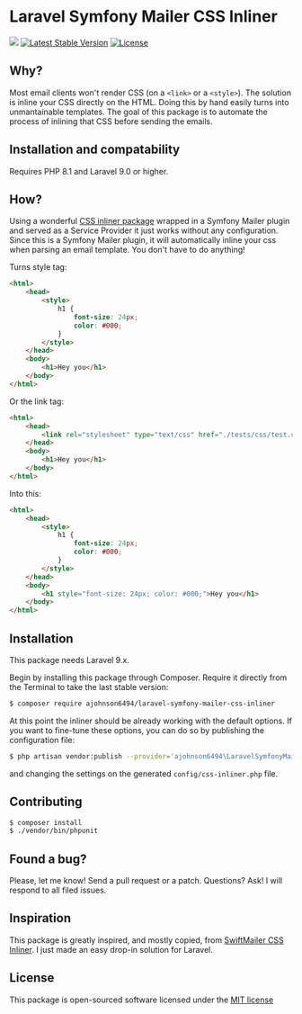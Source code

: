Laravel Symfony Mailer CSS Inliner
===================================

![](https://github.com/ajohnson6494/laravel-symfony-mailer-css-inliner/workflows/CI/badge.svg)
[![Latest Stable Version](https://poser.pugx.org/ajohnson6494/laravel-symfony-mailer-css-inliner/v/stable.png)](https://packagist.org/packages/ajohnson6494/laravel-symfony-mailer-css-inliner)
[![License](https://poser.pugx.org/ajohnson6494/laravel-symfony-mailer-css-inliner/license.png)](https://packagist.org/packages/ajohnson6494/laravel-symfony-mailer-css-inliner)

## Why?
Most email clients won't render CSS (on a `<link>` or a `<style>`). The solution is inline your CSS directly on the HTML. Doing this by hand easily turns into unmantainable templates.
The goal of this package is to automate the process of inlining that CSS before sending the emails.

## Installation and compatability

Requires PHP 8.1 and Laravel 9.0 or higher.

## How?
Using a wonderful [CSS inliner package](https://github.com/tijsverkoyen/CssToInlineStyles) wrapped in a Symfony Mailer plugin and served as a Service Provider it just works without any configuration.
Since this is a Symfony Mailer plugin, it will automatically inline your css when parsing an email template. You don't have to do anything!

Turns style tag:
```html
<html>
    <head>
        <style>
            h1 {
                font-size: 24px;
                color: #000;
            }
        </style>
    </head>
    <body>
        <h1>Hey you</h1>
    </body>
</html>
```
Or the link tag:
```html
<html>
    <head>
        <link rel="stylesheet" type="text/css" href="./tests/css/test.css">
    </head>
    <body>
        <h1>Hey you</h1>
    </body>
</html>
```

Into this:
```html
<html>
    <head>
        <style>
            h1 {
                font-size: 24px;
                color: #000;
            }
        </style>
    </head>
    <body>
        <h1 style="font-size: 24px; color: #000;">Hey you</h1>
    </body>
</html>
```

## Installation
This package needs Laravel 9.x.

Begin by installing this package through Composer. Require it directly from the Terminal to take the last stable version:
```bash
$ composer require ajohnson6494/laravel-symfony-mailer-css-inliner
```

At this point the inliner should be already working with the default options. If you want to fine-tune these options, you can do so by publishing the configuration file:
```bash
$ php artisan vendor:publish --provider='ajohnson6494\LaravelSymfonyMailerCssInliner\LaravelMailCssInlinerServiceProvider'
```
and changing the settings on the generated `config/css-inliner.php` file.

## Contributing
```bash
$ composer install
$ ./vendor/bin/phpunit
```

## Found a bug?
Please, let me know! Send a pull request or a patch. Questions? Ask! I will respond to all filed issues.

## Inspiration
This package is greatly inspired, and mostly copied, from [SwiftMailer CSS Inliner](https://github.com/OpenBuildings/swiftmailer-css-inliner). I just made an easy drop-in solution for Laravel.

## License
This package is open-sourced software licensed under the [MIT license](http://opensource.org/licenses/MIT)

